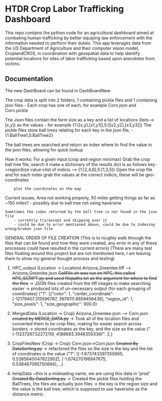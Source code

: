 # HTDR Crop Labor Trafficking Dashboard

This repo contains the python code for an agricultural dashboard aimed at combating human trafficking by better equiping law enforcement with the information needed to perform their duties. This app leverages data from the US Department of Agriculture and their computer vision model, CroplandCROS, in coordination with geospatial data to help identify potential locations for sites of labor trafficking based upon anecdotes from victims.

## Documentation

The new DashBoard can be found in DashBoardNew

The crop data is split into 2 folders, 1 containing pickle files and 1 containing json files
    - Each crop has one of each, for example Corn.json and Corn.pickle

The Json files contain the farm size as a key and a list of locations (lists--> [x,y]) as the values
    - for example {1:[[x,y],[x1,y1]],5:[[x2,y2],[x3,y3]]}
The pickle files store ball trees relating for each key in the json file,
    - {1:BallTree1,5:BallTree2}

The ball trees are searched and return an index where to find the value in the json files, allowing for quick lookup

How it works:
    For a given input (crop and region min/max)
        Grab the crop ball tree file, search it make a dictionary of the results
            dict is as follows key->regionSize value->list of indicis --> {1:[2,4,6],5:[1,3,5]}
        Open the crop file and for each index grab the values at the correct indicis, these will be geo-coordinates

        plot the coordinates on the map

Current issues,
    Area not working properly, 50 miles getting things as far as ~150 miles?
        - possibly due to ball tree not using haversine

    Sometimes the index returned by the ball tree is not found in the json file
        - currently try/except and skipping over it
        - could be due to error mentioned above, could be due to indexing wrong/broken json file

GENERAL ORDER OF FILE CREATION (This is to roughly walk through the files that can be found and how they were created, any error in any of these processes could have resulted in the current errors)
(There are many test files floating around this project but are not mentioned here, I am leaving them to show my general thought process and testing)

1) HPC_output (Location -> Location) Arizona_Greenlee.tiff --> Arizona_Greenlee.json ~~CallFIle.sh was run on HPC, this called HPC_SCRIPT.py and used filepaths.txt as the argument for where to find the files~~
    -> JSON files created from the tiff images to make searching easier
    -> produced lots of un-necessary output (for each grouping of coordinates)
        {"1": [{"color": 1, "center_coordinate": [-12179407.315596767, 3978111.8859456438], "region_id": 1, "size_pixels": 1, "size_geographic": 900.0}

2) MergedData (Location -> Crop) Arizona_Greenlee.json --> Corn.json ~~created by MERGE_DATA.py~~
    -> Took all of the location files and converted them to be crop files, making for easier search across borders
    -> stored coordinates as the key, and the size as the value {"(-11237267.52272119, 4188693.3948359336)": 2,}

3) CropFilesNew (Crop -> Crop) Corn.json->Corn.json ~~Created By DataSorting.py~~
    -> refactored the files so the size is the key and the list of coordinates is the value {"1": [[-1.673743397350865, 0.5385640047822902], [-1.674270196947675, 0.538467095750694],...}

4) tempData ~this is a misleading name, we are using this data in 'prod' ~~Created By DataSorting.py~~
    -> Created the pickle files holding the BallTrees, the files are actually json files
    -> the key is the region size and the value is the ball tree, which is supposed to use haversine as the distance metric
